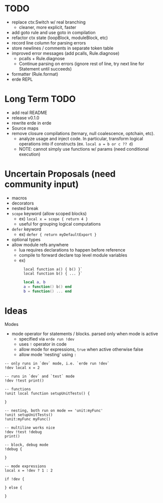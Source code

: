 # TODO

- replace ctx:Switch w/ real branching
  - cleaner, more explicit, faster
- add goto rule and use goto in compilation
- refactor ctx state (loopBlock, moduleBlock, etc)
- record line column for parsing errors
- store newlines / comments in separate token table
- improved error messages (add pcalls, Rule.diagnose)
  - pcalls + Rule.diagnose
  - Continue parsing on errors (ignore rest of line, try next line for Statement until succeeds)
- formatter (Rule.format)
- erde REPL

# Long Term TODO

- add real README
- release v0.1.0
- rewrite erde in erde
- Source maps
- remove closure compilations (ternary, null coalescence, optchain, etc).
  - analyze usage and inject code. In particular, transform logical operations into if constructs (ex. `local a = b or c ?? d`)
  - NOTE: cannot simply use functions w/ params (need conditional execution)

# Uncertain Proposals (need community input)

- macros
- decorators
- nested break
- `scope` keyword (allow scoped blocks)
  - ex) `local x = scope { return 4 }`
  - useful for grouping logical computations
- `defer` keyword
  - ex) `defer { return myDefaultExport }`
- optional types
- allow module refs anywhere
  - lua requires declarations to happen before reference
  - compile to forward declare top level module variables
  - ex) 
    ```erde
      local function a() { b() }`
      local function b() { ... }`
    ```
    ```lua
      local a, b
      a = function() b() end
      b = function() ... end
    ```

# Ideas

Modes
- mode operator for statements / blocks. parsed only when mode is active
  - specified via `erde run !dev`
  - uses `!` operator in code
  - allow mode for expressions, `true` when active otherwise false
  - allow mode 'nesting' using `:`

```erde
-- only runs in `dev` mode, i.e. `erde run !dev`
!dev local x = 2

-- runs in `dev` and `test` mode
!dev !test print()

-- functions
!unit local function setupUnitTests() {

}

-- nesting, both run on mode == 'unit:myFunc'
!unit setupUnitTests()
!unit:myFunc myFunc()

-- multiline works nice
!dev !test !debug
print()

-- block, debug mode
!debug {

}

-- mode expressions
local x = !dev ? 1 : 2

if !dev {
  
} else {

}
```
